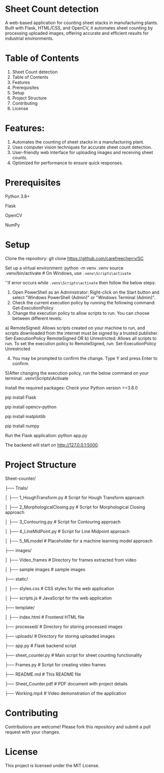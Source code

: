 # Sheet Count detection

A web-based application for counting sheet stacks in manufacturing plants. Built with Flask, HTML/CSS, and OpenCV, it automates sheet counting by processing uploaded images, offering accurate and efficient results for industrial environments.

# Table of Contents

1. Sheet Count detection
2. Table of Contents
3. Features
4. Prerequisites
5. Setup
6. Project Structure
7. Contributing
8. License

# Features:
1) Automates the counting of sheet stacks in a manufacturing plant.
2) Uses computer vision techniques for accurate sheet count detection.
3) User-friendly web interface for uploading images and receiving sheet counts.
4) Optimized for performance to ensure quick responses.

# Prerequisites

Python 3.8+

Flask

OpenCV

NumPy

# Setup

Clone the repository:
git clone https://github.com/carefreecherry/SC

Set up a virtual environment:
python -m venv .venv
source .venv/bin/activate  # On Windows, use `.venv\Scripts\activate`

''if error occurs while `.venv\Scripts\activate` then follow the below steps:
1) Open PowerShell as an Administrator: Right-click on the Start button and select "Windows PowerShell (Admin)" or "Windows Terminal (Admin)".
2) Check the current execution policy by running the following command:
Get-ExecutionPolicy
3) Change the execution policy to allow scripts to run. You can choose between different levels:

a) RemoteSigned: Allows scripts created on your machine to run, and scripts downloaded from the internet must be signed by a trusted publisher.
Set-ExecutionPolicy RemoteSigned
OR
b) Unrestricted: Allows all scripts to run.
To set the execution policy to RemoteSigned, run:
Set-ExecutionPolicy Unrestricted

4) You may be prompted to confirm the change. Type Y and press Enter to confirm.

5)After changing the execution policy, run the below command on your terminal:
.venv\Scripts\Activate


Install the required packages:
Check your Python version >=3.8.0

pip install Flask

pip install opencv-python

pip install matplotlib

pip install numpy

Run the Flask application:
python app.py

The backend will start on http://127.0.0.1:5000.

# Project Structure

Sheet-counter/

├── Trials/                        

│   ├── 1_HoughTransform.py          # Script for Hough Transform approach

│   ├── 2_MorphologicalClosing.py    # Script for Morphological Closing approach

│   ├── 3_Contouring.py              # Script for Contouring approach

│   ├── 4_LineMidPoint.py            # Script for Line Midpoint approach

│   ├── 5_MLmodel                    # Placeholder for a machine learning model approach

├── images/                             

│   ├── Video_frames                 # Directory for frames extracted from video

│   ├── sample images                # sample images

├── static/       

│   ├── styles.css                   # CSS styles for the web application

│   ├── scripts.js                   # JavaScript for the web application

├── template/

│   ├── index.html                   # Frontend HTML file

├── processed/                       # Directory for storing processed images

├── uploads/                         # Directory for storing uploaded images

├── app.py                           # Flask backend script

├── sheet_counter.py                 # Main script for sheet counting functionality

├── Frames.py                        # Script for creating video frames

├── README.md                        # This README file

├── Sheet_Counter.pdf                # PDF document with project details

├── Working.mp4                      # Video demonstration of the application


# Contributing
Contributions are welcome! Please fork this repository and submit a pull request with your changes.

# License
This project is licensed under the MIT License.
